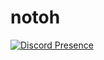 # notoh

[![Discord Presence](https://lanyard.cnrad.dev/api/155965294429470720)](https://discord.com/users/155965294429470720)
